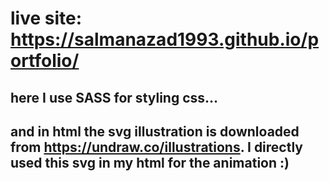 # live site: https://salmanazad1993.github.io/portfolio/

## here I use SASS for styling css... 
## and in html the svg illustration is downloaded from https://undraw.co/illustrations. I directly used this svg in my html for the animation :)